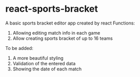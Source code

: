 # react-sports-bracket
A basic sports bracket editor app created by react
Functions:
1. Allowing editing match info in each game
2. Allow creating sports bracket of up to 16 teams

To be added:
1. A more beautiful styling
2. Validation of the entered data
3. Showing the date of each match
